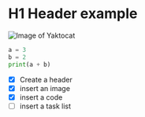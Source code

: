 # H1 Header example

![Image of Yaktocat](https://octodex.github.com/images/yaktocat.png)

```python
a = 3
b = 2
print(a + b)
```
- [x] Create a header
- [x] insert an image
- [x] insert a code
- [ ] insert a task list
